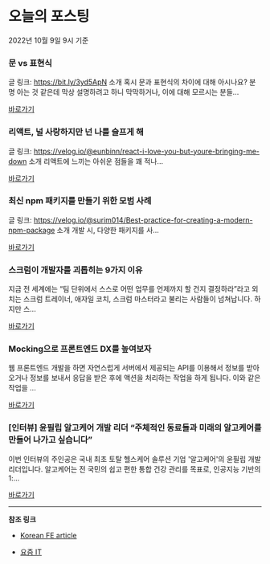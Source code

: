 # 오늘의 포스팅 
2022년 10월 9일 9시 기준 

###  문 vs 표현식 

 글 링크: https://bit.ly/3yd5ApN 소개 혹시 문과 표현식의 차이에 대해 아시나요? 분명 아는 것 같은데 막상 설명하려고 하니 막막하거나, 이에 대해 모르시는 분들... 

 [바로가기](https://kofearticle.substack.com/p/korean-fe-article-vs) 

###  리액트, 널 사랑하지만 넌 나를 슬프게 해 

 글 링크: https://velog.io/@eunbinn/react-i-love-you-but-youre-bringing-me-down 소개 리액트에 느끼는 아쉬운 점들을 꽤 적나... 

 [바로가기](https://kofearticle.substack.com/p/korean-fe-article-e70) 

###  최신 npm 패키지를 만들기 위한 모범 사례 

 글 링크: https://velog.io/@surim014/Best-practice-for-creating-a-modern-npm-package 소개 개발 시, 다양한 패키지를 사... 

 [바로가기](https://kofearticle.substack.com/p/korean-fe-article-npm) 

### 스크럼이 개발자를 괴롭히는 9가지 이유 

 지금 전 세계에는 “팀 단위에서 스스로 어떤 업무를 언제까지 할 건지 결정하라”라고 외치는 스크럼 트레이너, 애자일 코치, 스크럼 마스터라고 불리는 사람들이 넘쳐납니다. 하지만 스... 

 [바로가기](https://yozm.wishket.com/magazine/detail/1728/) 

### Mocking으로 프론트엔드 DX를 높여보자 

 웹 프론트엔드 개발을 하면 자연스럽게 서버에서 제공되는 API를 이용해서 정보를 받아오거나 정보를 보내서 응답을 받은 후에 액션을 처리하는 작업을 하게 됩니다. 이와 같은 작업을 ... 

 [바로가기](https://yozm.wishket.com/magazine/detail/1711/) 

### [인터뷰] 윤필립 알고케어 개발 리더 “주체적인 동료들과 미래의 알고케어를 만들어 나가고 싶습니다” 

 이번 인터뷰의 주인공은 국내 최초 토탈 헬스케어 솔루션 기업 '알고케어'의 윤필립 개발 리더입니다. 알고케어는 전 국민의 쉽고 편한 통합 건강 관리를 목표로, 인공지능 기반의 1:... 

 [바로가기](https://yozm.wishket.com/magazine/detail/1723/) 

---

**참조 링크**

- [Korean FE article](https://kofearticle.substack.com) 

- [요즘 IT](https://yozm.wishket.com/magazine) 


